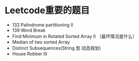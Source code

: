 # Leetcode重要的题目

- 132 Palindrome partitioning II
- 139 Word Break
- Find Minimum in Rotated Sorted Array II （最坏情况是什么）
- Median of two sorted Array
- Distinct Subsequences(String 型 动态规划)
- House Robber III


